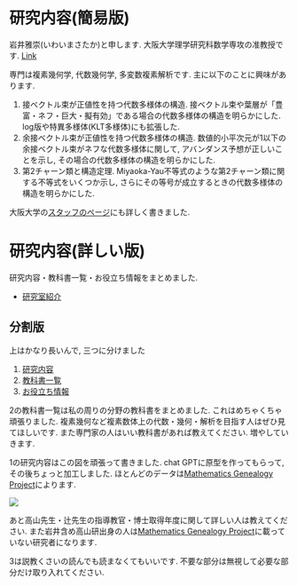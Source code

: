 # **研究内容(簡易版)**

岩井雅崇(いわいまさたか)と申します. 大阪大学理学研究科数学専攻の准教授です. [Link](http://www.math.sci.osaka-u.ac.jp/staff.html)

専門は複素幾何学, 代数幾何学, 多変数複素解析です. 主に以下のことに興味があります.

1. 接ベクトル束が正値性を持つ代数多様体の構造. 接ベクトル束や葉層が「豊富・ネフ・巨大・擬有効」である場合の代数多様体の構造を明らかにした. log版や特異多様体(KLT多様体)にも拡張した. 
2. 余接ベクトル束が正値性を持つ代数多様体の構造. 数値的小平次元が1以下の余接ベクトル束がネフな代数多様体に関して, アバンダンス予想が正しいことを示し, その場合の代数多様体の構造を明らかにした.
3. 第2チャーン類と構造定理. Miyaoka-Yau不等式のような第2チャーン類に関する不等式をいくつか示し, さらにその等号が成立するときの代数多様体の構造を明らかにした. 

大阪大学の[スタッフのページ](http://www.math.sci.osaka-u.ac.jp/staff/iwai.html)にも詳しく書きました.

# **研究内容(詳しい版)**

研究内容・教科書一覧・お役立ち情報をまとめました.

- [研究室紹介](https://masataka123.github.io/blog3/pdf/20251001_masterguide/master_guide_20251001.pdf)

## 分割版
上はかなり長いんで, 三つに分けました

1. [研究内容](https://masataka123.github.io/blog3/pdf/20251001_masterguide/master_guide_20251001_C1.pdf)
2. [教科書一覧](https://masataka123.github.io/blog3/pdf/20251001_masterguide/master_guide_20251001_C2.pdf)
3. [お役立ち情報](https://masataka123.github.io/blog3/pdf/20251001_masterguide/master_guide_20251001_C3.pdf)

2の教科書一覧は私の周りの分野の教科書をまとめました. これはめちゃくちゃ頑張りました.
複素幾何など複素数体上の代数・幾何・解析を目指す人はぜひ見てほしいです. 
また専門家の人はいい教科書があれば教えてください. 増やしていきます.

1の研究内容はこの図を頑張って書きました. chat GPTに原型を作ってもらって, その後ちょっと加工しました.
ほとんどのデータは[Mathematics Genealogy Project](https://www.mathgenealogy.org)によります. 

![](https://masataka123.github.io/blog3/pdf/20251001_masterguide/master_guide.jpg)


あと高山先生・辻先生の指導教官・博士取得年度に関して詳しい人は教えてください.
また岩井含め高山研出身の人は[Mathematics Genealogy Project](https://www.mathgenealogy.org)に載っていない研究者になります. 

3は説教くさいの読んでも読まなくてもいいです. 不要な部分は無視して必要な部分だけ取り入れてください. 